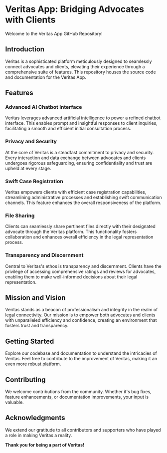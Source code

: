 # Veritas App: Bridging Advocates with Clients

Welcome to the Veritas App GitHub Repository!

## Introduction

Veritas is a sophisticated platform meticulously designed to seamlessly connect advocates and clients, elevating their experience through a comprehensive suite of features. This repository houses the source code and documentation for the Veritas App.

## Features

### Advanced AI Chatbot Interface

Veritas leverages advanced artificial intelligence to power a refined chatbot interface. This enables prompt and insightful responses to client inquiries, facilitating a smooth and efficient initial consultation process.

### Privacy and Security

At the core of Veritas is a steadfast commitment to privacy and security. Every interaction and data exchange between advocates and clients undergoes rigorous safeguarding, ensuring confidentiality and trust are upheld at every stage.

### Swift Case Registration

Veritas empowers clients with efficient case registration capabilities, streamlining administrative processes and establishing swift communication channels. This feature enhances the overall responsiveness of the platform.

### File Sharing

Clients can seamlessly share pertinent files directly with their designated advocate through the Veritas platform. This functionality fosters collaboration and enhances overall efficiency in the legal representation process.

### Transparency and Discernment

Central to Veritas's ethos is transparency and discernment. Clients have the privilege of accessing comprehensive ratings and reviews for advocates, enabling them to make well-informed decisions about their legal representation.

## Mission and Vision

Veritas stands as a beacon of professionalism and integrity in the realm of legal connectivity. Our mission is to empower both advocates and clients with unparalleled efficiency and confidence, creating an environment that fosters trust and transparency.

## Getting Started

Explore our codebase and documentation to understand the intricacies of Veritas. Feel free to contribute to the improvement of Veritas, making it an even more robust platform.

## Contributing

We welcome contributions from the community. Whether it's bug fixes, feature enhancements, or documentation improvements, your input is valuable. 
## Acknowledgments

We extend our gratitude to all contributors and supporters who have played a role in making Veritas a reality.


**Thank you for being a part of Veritas!**
